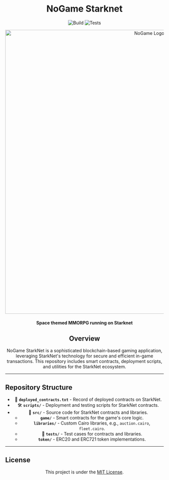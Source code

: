 <div align="center">

# NoGame Starknet

![Build](https://github.com/ametel01/nogame-starknet/actions/workflows/scarb.yml/badge.svg?style=for-the-badge&logo=github)
![Tests](https://github.com/ametel01/nogame-starknet/actions/workflows/test.yml/badge.svg?style=for-the-badge&logo=github)

<img src="readme/NoGame_logo.svg" width=900 alt="NoGame Logo" />
<h4>Space themed MMORPG running on Starknet</h4>

## Overview

NoGame StarkNet is a sophisticated blockchain-based gaming application, leveraging StarkNet's technology for secure and efficient in-game transactions. This repository includes smart contracts, deployment scripts, and utilities for the StarkNet ecosystem.

</div>

---

## Repository Structure

<div align="center">

- 📄 **`deployed_contracts.txt`** - Record of deployed contracts on StarkNet.
- 🛠 **`scripts/`** - Deployment and testing scripts for StarkNet contracts.
- 🧱 **`src/`** - Source code for StarkNet contracts and libraries.
  - **`game/`** - Smart contracts for the game's core logic.
  - **`libraries/`** - Custom Cairo libraries, e.g., `auction.cairo`, `fleet.cairo`.
  - 🧪 **`tests/`** - Test cases for contracts and libraries.
  - **`token/`** - ERC20 and ERC721 token implementations.

</div>

---

## License

<div align="center">

This project is under the [MIT License](LICENSE).

</div>
